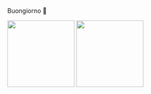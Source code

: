 Buongiorno 👋

<p float="left">
  <img src="https://github-readme-stats.vercel.app/api?username=V-KMilev&show_icons=true&count_private=true&title_color=4f8cc9&text_color=9f9f9f&icon_color=4f8cc9&bg_color=181818" height="153">
  <img src="https://github-readme-stats.vercel.app/api/top-langs/?username=V-KMilev&layout=compact&title_color=4f8cc9&text_color=9f9f9f&icon_color=4f8cc9&bg_color=181818" height="153">
</p>
